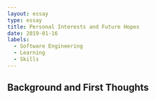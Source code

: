 ```yaml
---
layout: essay
type: essay
title: Personal Interests and Future Hopes
date: 2019-01-16
labels:
  - Software Engineering
  - Learning
  - Skills
---
```




## Background and First Thoughts

